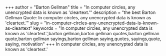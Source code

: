 +++
author = "Barton Gellman"
title = "In computer circles, any unencrypted data is known as 'cleartext.'"
description = "the best Barton Gellman Quote: In computer circles, any unencrypted data is known as 'cleartext.'"
slug = "in-computer-circles-any-unencrypted-data-is-known-as-cleartext"
keywords = "In computer circles, any unencrypted data is known as 'cleartext.',barton gellman,barton gellman quotes,barton gellman quote,barton gellman sayings,barton gellman saying,quotes, sayings,quote, saying, motivation"
+++
In computer circles, any unencrypted data is known as 'cleartext.'
